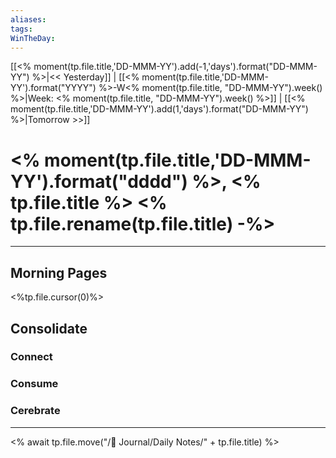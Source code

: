 ```yaml
---
aliases:
tags:
WinTheDay: 
---
```


[[<% moment(tp.file.title,'DD-MMM-YY').add(-1,'days').format("DD-MMM-YY") %>|<< Yesterday]] | [[<% moment(tp.file.title,'DD-MMM-YY').format("YYYY") %>-W<% moment(tp.file.title, "DD-MMM-YY").week() %>|Week: <% moment(tp.file.title, "DD-MMM-YY").week() %>]] | [[<% moment(tp.file.title,'DD-MMM-YY').add(1,'days').format("DD-MMM-YY") %>|Tomorrow >>]] 

# <% moment(tp.file.title,'DD-MMM-YY').format("dddd") %>, <% tp.file.title %>  <% tp.file.rename(tp.file.title) -%>

---
## Morning Pages
<%tp.file.cursor(0)%>
## Consolidate
### Connect
### Consume
### Cerebrate
---  
  
<% await tp.file.move("/🌱 Journal/Daily Notes/" + tp.file.title) %>